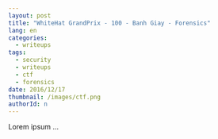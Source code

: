 ```yaml
---
layout: post
title: "WhiteHat GrandPrix - 100 - Banh Giay - Forensics"
lang: en
categories:
  - writeups
tags:
  - security
  - writeups
  - ctf
  - forensics
date: 2016/12/17
thumbnail: /images/ctf.png
authorId: n
---
```

Lorem ipsum ...

